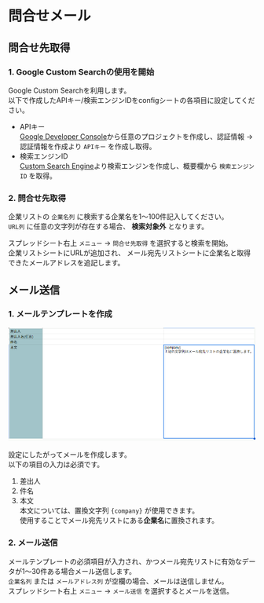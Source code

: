 # 問合せメール

## 問合せ先取得

### 1. Google Custom Searchの使用を開始
Google Custom Searchを利用します。  
以下で作成したAPIキー/検索エンジンIDをconfigシートの各項目に設定してください。
- APIキー  
[Google Developer Console](https://console.developers.google.com/?hl=JA)から任意のプロジェクトを作成し、認証情報 -> 認証情報を作成より `APIキー` を作成し取得。
- 検索エンジンID  
[Custom Search Engine](https://programmablesearchengine.google.com/controlpanel/all)より検索エンジンを作成し、概要欄から `検索エンジンID` を取得。

### 2. 問合せ先取得
企業リストの `企業名列` に検索する企業名を1～100件記入してください。  
`URL列` に任意の文字列が存在する場合、 **検索対象外** となります。  
  
スプレッドシート右上 `メニュー` -> `問合せ先取得` を選択すると検索を開始。  
企業リストシートにURLが追加され、
メール宛先リストシートに企業名と取得できたメールアドレスを追記します。

## メール送信

### 1. メールテンプレートを作成
![メールテンプレート](img/mailtemplate_01.png)

設定にしたがってメールを作成します。  
以下の項目の入力は必須です。
1. 差出人
2. 件名
3. 本文  
本文については、置換文字列 `{company}` が使用できます。  
使用することでメール宛先リストにある**企業名**に置換されます。

### 2. メール送信
メールテンプレートの必須項目が入力され、かつメール宛先リストに有効なデータが1～30件ある場合メール送信します。  
`企業名列` または `メールアドレス列` が空欄の場合、メールは送信しません。  
スプレッドシート右上 `メニュー` -> `メール送信` を選択するとメールを送信。
